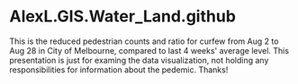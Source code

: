 # AlexL.GIS.Water_Land.github

This is the reduced pedestrian counts and ratio for curfew from Aug 2 to Aug 28 in City of Melbourne, compared to last 4 weeks' average level.
This presentation is just for examing the data visualization, not holding any responsibilities for information about the pedemic. 
Thanks!
